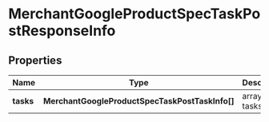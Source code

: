 # MerchantGoogleProductSpecTaskPostResponseInfo

## Properties

| Name | Type | Description | Notes |
|------------ | ------------- | ------------- | -------------|
**tasks** | **MerchantGoogleProductSpecTaskPostTaskInfo[]** | array of tasks |[optional]|